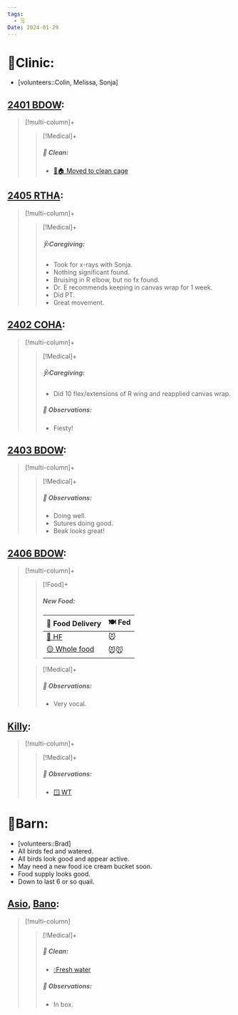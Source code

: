 ```yaml
---
tags:
  - 🗒️
Date: 2024-01-29
---
```


# 🏥Clinic:
- [volunteers::Colin, Melissa, Sonja]

## [2401 BDOW](../RARE%20Birds/2401%20BDOW.md):
> [!multi-column]+
>
>> [!Medical]+
>>##### 🫧 Clean:
>> - [🧼🏠 Moved to clean cage](../Admin/Codes/Moved%20to%20clean%20cage.md)
>>

## [2405 RTHA](../RARE%20Birds/2405%20RTHA.md):
> [!multi-column]+
>
>> [!Medical]+
>> ##### 🩺Caregiving:
>> - Took for x-rays with Sonja.
>> 	- Nothing significant found.
>> 	- Bruising in R elbow, but no fx found.
>> - Dr. E recommends keeping in canvas wrap for 1 week.
>> - Did PT.
>> 	- Great movement.
>>

## [2402 COHA](../RARE%20Birds/2402%20COHA.md):
> [!multi-column]+
>
>> [!Medical]+
>> ##### 🩺Caregiving:
>> - Did 10 flex/extensions of R wing and reapplied canvas wrap.
>>
>> ##### 🔭 Observations:
>> - Fiesty!

## [2403 BDOW](../RARE%20Birds/2403%20BDOW.md):
> [!multi-column]+
>
>> [!Medical]+
>> ##### 🔭 Observations:
>> - Doing well.
>> - Sutures doing good.
>> - Beak looks great!

## [2406 BDOW](../RARE%20Birds/2406%20BDOW.md):
> [!multi-column]+
>
>> [!Food]+
>> ##### New Food:
>> |🚚 Food Delivery| 🍽️ Fed|
>> |---|---|
>>|[🫱 HF](../Admin/Codes/Handfed.md)|🐭|
>>|[🟡 Whole food](../Admin/Codes/Whole%20food.md)|🐭🐭
>
>> [!Medical]+
>> ##### 🔭 Observations:
>> - Very vocal.

## [Killy](../RARE%20Birds/Ed%20Birds/Killy.md):
> [!multi-column]+
>
>> [!Medical]+
>> ##### 🔭 Observations:
>> - [🪟 WT](../Admin/Codes/Window%20time.md)

# 🏡Barn:
- [volunteers::Brad]
- All birds fed and watered. 
- All birds look good and appear active.
- May need a new food ice cream bucket soon.
- Food supply looks good.
- Down to last 6 or so quail.

## [Asio](../RARE%20Birds/Ed%20Birds/Asio.md), [Bano](../RARE%20Birds/Ed%20Birds/Bano.md):
> [!multi-column]
>
>> [!Medical]+
>>##### 🫧 Clean:
>>- [💧Fresh water](../Admin/Codes/Fresh%20water.md)
>>
>> ##### 🔭 Observations:
>> - In box.

